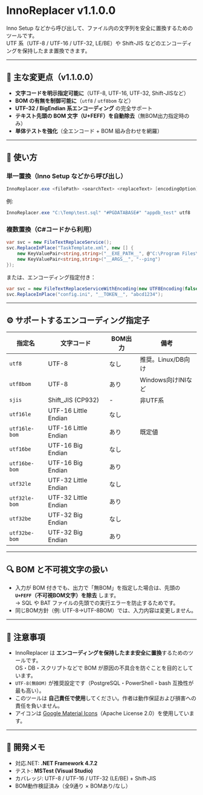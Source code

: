 # InnoReplacer v1.1.0.0

Inno Setup などから呼び出して、ファイル内の文字列を安全に置換するためのツールです。  
UTF 系（UTF-8 / UTF-16 / UTF-32, LE/BE）や Shift-JIS などのエンコーディングを保持したまま置換できます。

---

## 🧩 主な変更点（v1.1.0.0）

- **文字コードを明示指定可能に**（UTF-8, UTF-16, UTF-32, Shift-JISなど）  
- **BOM の有無を制御可能に**（`utf8` / `utf8bom` など）  
- **UTF-32 / BigEndian 系エンコーディング** の完全サポート  
- **テキスト先頭の BOM 文字（U+FEFF）を自動除去**（無BOM出力指定時のみ）  
- **単体テストを強化**（全エンコード + BOM 組み合わせを網羅）

---

## 🚀 使い方

### 単一置換（Inno Setup などから呼び出し）

```powershell
InnoReplacer.exe <filePath> <searchText> <replaceText> [encodingOption]
```

例:

```powershell
InnoReplacer.exe "C:\Temp\test.sql" "#PGDATABASE#" "appdb_test" utf8
```

### 複数置換（C#コードから利用）

```csharp
var svc = new FileTextReplaceService();
svc.ReplaceInPlace("TaskTemplate.xml", new [] {
    new KeyValuePair<string,string>("__EXE_PATH__", @"C:\Program Files\App\App.exe"),
    new KeyValuePair<string,string>("__ARGS__", "--ping")
});
```

または、エンコーディング指定付き：

```csharp
var svc = new FileTextReplaceServiceWithEncoding(new UTF8Encoding(false), emitBom: false);
svc.ReplaceInPlace("config.ini", "__TOKEN__", "abcd1234");
```

---

## ⚙️ サポートするエンコーディング指定子

| 指定名 | 文字コード | BOM出力 | 備考 |
|--------|-------------|---------|------|
| `utf8` | UTF-8 | なし | 推奨。Linux/DB向け |
| `utf8bom` | UTF-8 | あり | Windows向けINIなど |
| `sjis` | Shift_JIS (CP932) | - | 非UTF系 |
| `utf16le` | UTF-16 Little Endian | なし | |
| `utf16le-bom` | UTF-16 Little Endian | あり | 既定値 |
| `utf16be` | UTF-16 Big Endian | なし | |
| `utf16be-bom` | UTF-16 Big Endian | あり | |
| `utf32le` | UTF-32 Little Endian | なし | |
| `utf32le-bom` | UTF-32 Little Endian | あり | |
| `utf32be` | UTF-32 Big Endian | なし | |
| `utf32be-bom` | UTF-32 Big Endian | あり | |

---

## 🔍 BOM と不可視文字の扱い

- 入力が BOM 付きでも、出力で「無BOM」を指定した場合は、先頭の **`U+FEFF`（不可視BOM文字）を除去** します。  
  → SQL や BAT ファイルの先頭での実行エラーを防止するためです。
- 同じBOM方針（例: UTF-8→UTF-8BOM）では、入力内容は変更しません。

---

## 📘 注意事項

- InnoReplacer は **エンコーディングを保持したまま安全に置換**するためのツールです。  
  OS・DB・スクリプトなどで BOM が原因の不具合を防ぐことを目的としています。  
- `UTF-8(無BOM)` が推奨設定です（PostgreSQL・PowerShell・bash 互換性が最も高い）。
- このツールは **自己責任で使用**してください。作者は動作保証および損害への責任を負いません。
- アイコンは [Google Material Icons](https://fonts.google.com/icons)（Apache License 2.0）を使用しています。

---

## 🧪 開発メモ

- 対応.NET: **.NET Framework 4.7.2**  
- テスト: **MSTest (Visual Studio)**  
- カバレッジ: UTF-8 / UTF-16 / UTF-32 (LE/BE) + Shift-JIS  
- BOM動作検証済み（全9通り × BOMあり/なし）
